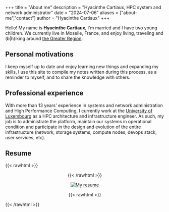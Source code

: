 +++
title = "About me"
description = "Hyacinthe Cartiaux, HPC system and network administrator"
date = "2024-07-06"
aliases = ["about-me","contact"]
author = "Hyacinthe Cartiaux"
+++

Hello! My name is **Hyacinthe Cartiaux**, I'm married and I have two young children. We currently live in Moselle, France, and enjoy living, traveling and (b|h)iking around [the Greater Region](https://www.granderegion.net/en).

## Personal motivations

I keep myself up to date and enjoy learning new things and expanding my skills, I use this site to compile my notes written during this process, as a reminder to myself, and to share the knowledge with others.

## Professional experience

With more than 13 years' experience in systems and network administration and High Performance Computing, I currently work at the [University of Luxembourg](https://uni.lu) as a HPC architecture and infrastructure engineer. As such, my job is to administrate the platform, maintain our systems in operational condition and participate in the design and evolution of the entire infrastructure (network, storage systems, compute nodes, devops stack, user services, etc).

## Resume

{{< rawhtml >}}
<div style="text-align: center;">
{{< /rawhtml >}}

[![My resume](resume.png)](resume.pdf)

{{< rawhtml >}}
</div>
{{< /rawhtml >}}


